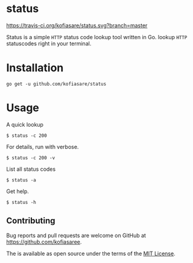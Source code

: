 # status

https://travis-ci.org/kofiasare/status.svg?branch=master

Status is a simple `HTTP` status code lookup tool written in Go. lookup `HTTP` statuscodes right in your
terminal.

# Installation
```go get -u github.com/kofiasare/status```

# Usage
A quick lookup

    $ status -c 200


For details, run with verbose.

    $ status -c 200 -v

List all status codes

    $ status -a

Get help.

    $ status -h

## Contributing

Bug reports and pull requests are welcome on GitHub at https://github.com/kofiasaree.

The is available as open source under the terms of the [MIT License](http://opensource.org/licenses/MIT).


